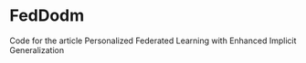 # FedDodm
Code for the article Personalized Federated Learning with Enhanced Implicit Generalization
